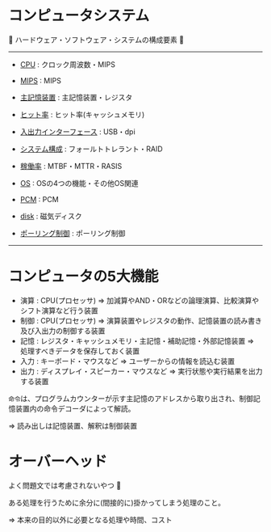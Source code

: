 # コンピュータシステム

:dog: ハードウェア・ソフトウェア・システムの構成要素 :dog:

---

- [CPU](cpu.md) : クロック周波数・MIPS
- [MIPS](mips.md) : MIPS
- [主記憶装置](memory.md) : 主記憶装置・レジスタ
- [ヒット率](hit.md) : ヒット率(キャッシュメモリ)
- [入出力インターフェース](input_output.md) : USB・dpi
- [システム構成](system_coonfiguration.md) : フォールトトレラント・RAID
- [稼働率](uptime.md) : MTBF・MTTR・RASIS
- [OS](os.md) : OSの4つの機能・その他OS関連
- [PCM](pcm.md) : PCM

- [disk](disk.md) : 磁気ディスク
- [ポーリング制御](polling.md) : ポーリング制御

---

# コンピュータの5大機能

- 演算 : CPU(プロセッサ) => 加減算やAND・ORなどの論理演算、比較演算やシフト演算など行う装置
- 制御 : CPU(プロセッサ) => 演算装置やレジスタの動作、記憶装置の読み書き及び入出力の制御する装置
- 記憶 : レジスタ・キャッシュメモリ・主記憶・補助記憶・外部記憶装置 => 処理すべきデータを保存しておく装置
- 入力 : キーボード・マウスなど => ユーザーからの情報を読込む装置
- 出力 : ディスプレイ・スピーカー・マウスなど => 実行状態や実行結果を出力する装置

`命令`は、プログラムカウンターが示す主記憶のアドレスから取り出され、制御記憶装置内の命令デコーダによって解読。

=> 読み出しは記憶装置、解釈は制御装置

# オーバーヘッド

よく問題文では考慮されないやつ :dog:

ある処理を行うために余分に(間接的に)掛かってしまう処理のこと。

=> 本来の目的以外に必要となる処理や時間、コスト

